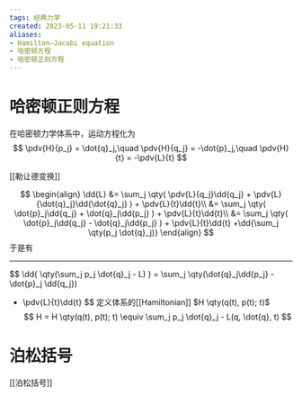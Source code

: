 ```yaml
---
tags: 经典力学
created: 2023-05-11 19:21:33
aliases:
- Hamilton–Jacobi equation
- 哈密顿方程
- 哈密顿正则方程
---
```

# 哈密顿正则方程

在哈密顿力学体系中，运动方程化为
$$
\pdv{H}{p_j} = \dot{q}_j,\quad
\pdv{H}{q_j} = -\dot{p}_j,\quad
\pdv{H}{t} = -\pdv{L}{t}
$$

[[勒让德变换]]

$$
\begin{align}
\dd{L} &= \sum_j \qty(
\pdv{L}{q_j}\dd{q_j} + \pdv{L}{\dot{q}_j}\dd{\dot{q}_j}
) + \pdv{L}{t}\dd{t}\\
&= \sum_j \qty(
\dot{p}_j\dd{q_j} + \dot{q}_j\dd{p_j}
) + \pdv{L}{t}\dd{t}\\
&= \sum_j \qty(
\dot{p}_j\dd{q_j} - \dot{q}_j\dd{p_j}
) + \pdv{L}{t}\dd{t} +\dd{\sum_j \qty(p_j \dot{q}_j)}
\end{align}
$$
于是有

---
$$
\dd{
\qty(\sum_j p_j \dot{q}_j - L)
} = \sum_j \qty(\dot{q}_j\dd{p_j} - \dot{p}_j \dd{q_j})
- \pdv{L}{t}\dd{t}
$$
定义体系的[[Hamiltonian]] $H \qty(q(t), p(t); t)$
$$
H = H \qty(q(t), p(t); t) \equiv
\sum_j p_j \dot{q}_j - L(q, \dot{q}, t)
$$


# 泊松括号

[[泊松括号]]
